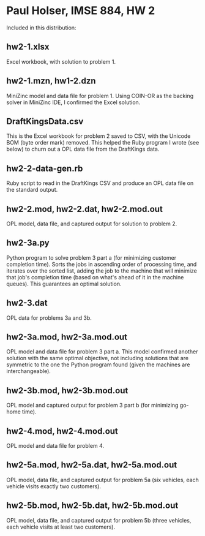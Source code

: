 # Paul Holser, IMSE 884, HW 2

Included in this distribution:

## hw2-1.xlsx

Excel workbook, with solution to problem 1.

## hw2-1.mzn, hw1-2.dzn

MiniZinc model and data file for problem 1. Using COIN-OR as the backing
solver in MiniZinc IDE, I confirmed the Excel solution.

## DraftKingsData.csv

This is the Excel workbook for problem 2 saved to CSV, with the Unicode BOM
(byte order mark) removed. This helped the Ruby program I wrote (see below)
to churn out a OPL data file from the DraftKings data.

## hw2-2-data-gen.rb

Ruby script to read in the DraftKings CSV and produce an OPL data file on the
standard output.

## hw2-2.mod, hw2-2.dat, hw2-2.mod.out

OPL model, data file, and captured output for solution to problem 2.

## hw2-3a.py

Python program to solve problem 3 part a (for minimizing customer completion
time). Sorts the jobs in ascending order of processing time, and iterates over
the sorted list, adding the job to the machine that will minimize that job's
completion time (based on what's ahead of it in the machine queues).
This guarantees an optimal solution.

## hw2-3.dat

OPL data for problems 3a and 3b.

## hw2-3a.mod, hw2-3a.mod.out

OPL model and data file for problem 3 part a. This model confirmed another
solution with the same optimal objective, not including solutions that are
symmetric to the one the Python program found (given the machines are
interchangeable).

## hw2-3b.mod, hw2-3b.mod.out

OPL model and captured output for problem 3 part b (for minimizing go-home
time).

## hw2-4.mod, hw2-4.mod.out

OPL model and data file for problem 4.

## hw2-5a.mod, hw2-5a.dat, hw2-5a.mod.out

OPL model, data file, and captured output for problem 5a (six vehicles,
each vehicle visits exactly two customers).

## hw2-5b.mod, hw2-5b.dat, hw2-5b.mod.out

OPL model, data file, and captured output for problem 5b (three vehicles,
each vehicle visits at least two customers).
